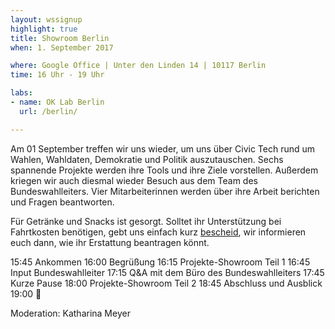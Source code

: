 ```yaml
---
layout: wssignup
highlight: true
title: Showroom Berlin
when: 1. September 2017

where: Google Office | Unter den Linden 14 | 10117 Berlin
time: 16 Uhr - 19 Uhr  

labs:
- name: OK Lab Berlin
  url: /berlin/

---
```


Am 01 September treffen wir uns wieder, um uns über Civic Tech rund um Wahlen, Wahldaten, Demokratie und Politik auszutauschen. Sechs spannende Projekte werden ihre Tools und ihre Ziele vorstellen. Außerdem kriegen wir auch diesmal wieder Besuch aus dem Team des Bundeswahlleiters. Vier Mitarbeiterinnen werden über ihre Arbeit berichten und Fragen beantworten.

Für Getränke und Snacks ist gesorgt. Solltet ihr Unterstützung bei Fahrtkosten benötigen, gebt uns einfach kurz <a href="mailto:fiona.krakenbuerger@okfn.de">bescheid</a>, wir informieren euch dann, wie ihr Erstattung beantragen könnt.


15:45 Ankommen
16:00 Begrüßung 
16:15 Projekte-Showroom Teil 1
16:45 Input Bundeswahlleiter
17:15 Q&A mit dem Büro des Bundeswahlleiters
17:45 Kurze Pause
18:00 Projekte-Showroom Teil 2
18:45 Abschluss und Ausblick
19:00 🍻

Moderation: Katharina Meyer